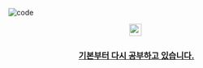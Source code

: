 ![code](https://user-images.githubusercontent.com/80537765/175788239-f84f9874-4abf-4eac-9a3b-ee1de73f10f4.png)


<p align="center">
  <img src="https://img.shields.io/badge/Javascript-323330?style=flat-square&logo=JavaScript&logoColor=f0db4f" height="24" />&nbsp
</p>

<h3 align="center"><a href ="https://github.com/gup97/TIL">기본부터 다시 공부하고 있습니다.</a></h3>


<p align="center">
<!--   <img src="https://img.shields.io/badge/HTML5-f06529?style=flat-square&logo=HTML5&logoColor=ebebeb" height="24" />&nbsp
  <img src="https://img.shields.io/badge/CSS3-1572b6?style=flat-square&logo=CSS3&logoColor=ebebeb" height="24" />&nbsp
  <img src="https://img.shields.io/badge/Sass-cc6699?style=flat-square&logo=Sass&logoColor=ebebeb" height="24" />&nbsp -->
</p>

